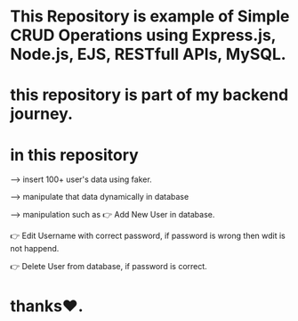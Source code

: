 # This Repository is example of Simple CRUD Operations using Express.js, Node.js, EJS, RESTfull APIs, MySQL.

# this repository is part of my backend journey.

# in this repository
  --> insert 100+ user's data using faker.
  
  --> manipulate that data dynamically in database 

  --> manipulation such as 
  👉 Add New User in database.
  
  👉 Edit Username with correct password, if password is wrong then wdit is not happend.
  
  👉 Delete User from database, if password is correct.

# thanks❤️.  
